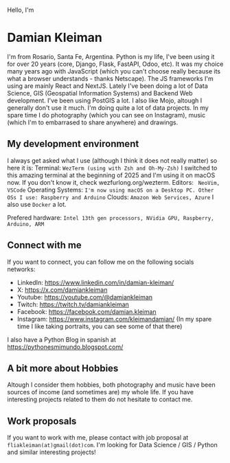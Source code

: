 Hello, I'm 
# Damian Kleiman

I'm from Rosario, Santa Fe, Argentina. 
Python is my life, I've been using it for over 20 years (core, Django, Flask, FastAPI, Odoo, etc). It was my choice many years ago with JavaScript (which you can't choose really because its what a browser understands - thanks Netscape). The JS frameworks I'm using are mainly React and  NextJS.
Lately I've been doing a lot of Data Science, GIS (Geospatial Information Systems) and Backend Web development. I've been using PostGIS a lot. I also like Mojo, altough I generally don't use it much. I'm doing quite a lot of data projects.
In my spare time I do photography (which you can see on Instagram), music (which I'm to embarrased to share anywhere) and drawings.

## My development environment

I always get asked what I use (although I think it does not really matter) so here it is:
Terminal:
`
WezTerm (using with Zsh and Oh-My-Zsh)
`
I switched to this amazing terminal at the beginning of 2025 and I'm using it on macOS now. If you don't know it, check wezfurlong.org/wezterm.
Editors:
` 
NeoVim, VSCode
`
Operating Systems:
`
I'm now using macOS on a Desktop PC. Other OSs I use: Raspberry and Arduino
`
Clouds:
`
Amazon Web Services, Azure
`
I also use `Docker` a lot.

Prefered hardware:
`
Intel 13th gen processors, NVidia GPU, Raspberry, Arduino, ARM
`


## Connect with me
If you want to connect, you can follow me on the following socials networks:
- LinkedIn: https://www.linkedin.com/in/damian-kleiman/
- X: https://x.com/damiankleiman
- Youtube: https://youtube.com/@damiankleiman
- Twitch: https://twitch.tv/damiankleiman
- Facebook: https://facebook.com/damian.kleiman
- Instagram: https://www.instagram.com/kleimandamian/
  (In my spare time I like taking portraits, you can see some of that there)

I also have a Python Blog in spanish at https://pythonesmimundo.blogspot.com/

## A bit more about Hobbies
Altough I consider them hobbies, both photography and music have been sources of income (and sometimes are) my whole life. If you have interesting projects related to them do not hesitate to contact me.

## Work proposals
If you want to work with me, please contact with job proposal at `fliakleiman(at)gmail(dot)com`. I'm looking for Data Science / GIS / Python and similar interesting projects! 
